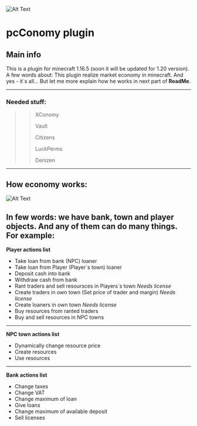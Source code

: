 ![Alt Text](https://github.com/j1sk1ss/pcConomy.PC/blob/master/cover1.png)
# pcConomy plugin
## Main info
This is a plugin for minecraft 1.16.5 (soon it will be updated for 1.20 version). A few words about: This plugin realize market economy in minecraft. And yes - it`s all... But let me more explain how he works in next part of **ReadMe**.

----------------------------------------
### Needed stuff:

>> XConomy
>> 
>> Vault
>> 
>> Citizens
>> 
>> LuckPerms
>> 
>> Denizen
----------------------------------------
## How economy works:
![Alt Text](https://github.com/j1sk1ss/pcConomy.PC/blob/master/cover2.png)

In few words: we have bank, town and player objects. And any of them can do many things. For example:
----------------------------------------
**Player actions list**
- Take loan from bank (NPC) loaner
- Take loan from Player (Player`s town) loaner
- Deposit cash into bank
- Withdraw cash from bank
- Rant traders and sell resoursces in Players`s town *Needs license*
- Create traders in own town (Set price of trader and margin) *Needs license*
- Create loaners in own town *Needs license*
- Buy resources from ranted traders
- Buy and sell resources in NPC towns
----------------------------------------
**NPC town actions list**
- Dynamically change resource price
- Create resources
- Use resources
----------------------------------------
**Bank actions list**
- Change taxes
- Change VAT
- Change maximum of loan
- Give loans
- Change maximum of available deposit
- Sell licenses
